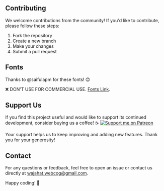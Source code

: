 ## Contributing

We welcome contributions from the community! If you'd like to contribute, please follow these steps:

1. Fork the repository
2. Create a new branch
3. Make your changes
4. Submit a pull request

## Fonts

Thanks to @saifulapm for these fonts! 😊

❌ DON'T USE FOR COMMERCIAL USE. [Fonts Link](https://github.com/saifulapm/my-fonts.git).

## Support Us

If you find this project useful and would like to support its continued development, consider buying us a coffee! ☕ 
[![Support me on Patreon](https://img.shields.io/badge/Support%20me%20on-Patreon-orange?style=for-the-badge&logo=patreon)](https://www.patreon.com/Webcog)




Your support helps us to keep improving and adding new features. Thank you for your generosity!

## Contact

For any questions or feedback, feel free to open an issue or contact us directly at [wajahat.webcog@gmail.com](mailto:wajahat.webcog@gmail.com).

Happy coding! 🎉



